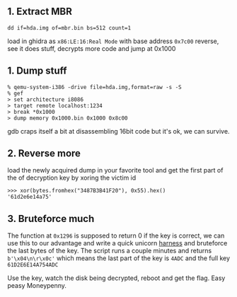 ## 1. Extract MBR

```
dd if=hda.img of=mbr.bin bs=512 count=1
```

load in ghidra as `x86:LE:16:Real Mode` with base address `0x7c00`
reverse, see it does stuff, decrypts more code and jump at 0x1000


## 1. Dump stuff

```
% qemu-system-i386 -drive file=hda.img,format=raw -s -S
% gef
> set architecture i8086
> target remote localhost:1234
> break *0x1000
> dump memory 0x1000.bin 0x1000 0x8c00
```

gdb craps itself a bit at disassembling 16bit code but it's ok, we can survive.

## 2. Reverse more

load the newly acquired dump in your favorite tool and get the first part of the of decryption key by xoring the victim id

```
>>> xor(bytes.fromhex("3487B3B41F20"), 0x55).hex()
'61d2e6e14a75'
```

## 3. Bruteforce much

The function at `0x1296` is supposed to return 0 if the key is correct, we can use this to our advantage and write a quick unicorn [harness](harness.py) and bruteforce the last bytes of the key.
The script runs a couple minutes and returns `b'\x04\n\r\x0c'` which means the last part of the key is `4ADC` and the full key `61D2E6E14A754ADC`

Use the key, watch the disk being decrypted, reboot and get the flag. Easy peasy Moneypenny.
